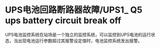 # UPS电池回路断路器故障/UPS1_ Q5 ups battery circuit break off
UPS电池监控系统在站场是一个独立的监控系统，可以监控到UPS电池的运行状态，当出现电池运行参数超过其报警设定值时，电池监控系统发出报警。


